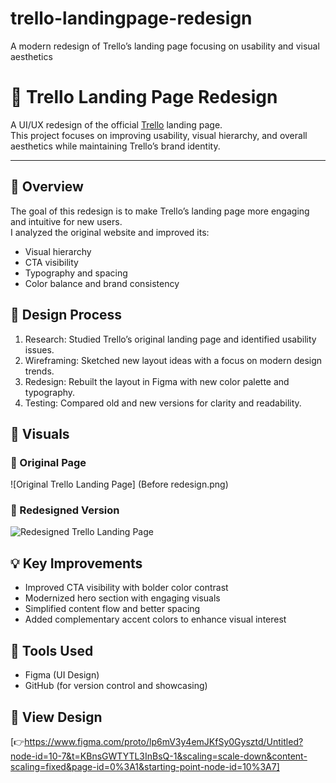 # trello-landingpage-redesign
A modern redesign of Trello’s landing page focusing on usability and visual aesthetics
# 🎨 Trello Landing Page Redesign

A UI/UX redesign of the official [Trello](https://trello.com) landing page.  
This project focuses on improving usability, visual hierarchy, and overall aesthetics while maintaining Trello’s brand identity.

---

## 📌 Overview

The goal of this redesign is to make Trello’s landing page more engaging and intuitive for new users.  
I analyzed the original website and improved its:
- Visual hierarchy
- CTA visibility
- Typography and spacing
- Color balance and brand consistency

## 🧠 Design Process

1. Research: Studied Trello’s original landing page and identified usability issues.
2. Wireframing: Sketched new layout ideas with a focus on modern design trends.
3. Redesign: Rebuilt the layout in Figma with new color palette and typography.
4. Testing: Compared old and new versions for clarity and readability.

## 🎨 Visuals

### 🔹 Original Page
![Original Trello Landing Page] (Before redesign.png)

### 🔹 Redesigned Version
![Redesigned Trello Landing Page](images/trello-redesign.png)

## 💡 Key Improvements
- Improved CTA visibility with bolder color contrast  
- Modernized hero section with engaging visuals  
- Simplified content flow and better spacing  
- Added complementary accent colors to enhance visual interest

## 🧰 Tools Used
- Figma (UI Design)
- GitHub (for version control and showcasing)

## 🔗 View Design
[👉https://www.figma.com/proto/lp6mV3y4emJKfSy0Gysztd/Untitled?node-id=10-7&t=KBnsGWTYTL3InBsQ-1&scaling=scale-down&content-scaling=fixed&page-id=0%3A1&starting-point-node-id=10%3A7]
